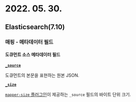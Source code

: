 # 2022. 05. 30.

## Elasticsearch(7.10)

### 매핑 - 메타데이터 필드

#### 도큐먼트 소스 메타데이터 필드

**[`_source`](https://www.elastic.co/guide/en/elasticsearch/reference/7.10/mapping-source-field.html)**

도큐먼트의 본문을 표현하는 원본 JSON.

**[`_size`](https://www.elastic.co/guide/en/elasticsearch/plugins/7.10/mapper-size.html)**

[`mapper-size` 플러그인](https://www.elastic.co/guide/en/elasticsearch/plugins/7.10/mapper-size.html)이 제공하는 `_source` 필드의 바이트 단위 크기. 

